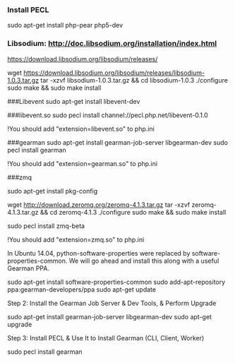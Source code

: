 ### Install PECL
sudo apt-get install php-pear php5-dev

### Libsodium: http://doc.libsodium.org/installation/index.html
https://download.libsodium.org/libsodium/releases/

wget https://download.libsodium.org/libsodium/releases/libsodium-1.0.3.tar.gz
tar -xzvf libsodium-1.0.3.tar.gz && cd libsodium-1.0.3
./configure
sudo make && sudo make install

###Libevent
sudo apt-get install libevent-dev

###libevent.so
sudo pecl install channel://pecl.php.net/libevent-0.1.0

!You should add "extension=libevent.so" to php.ini

###gearman
sudo apt-get install gearman-job-server libgearman-dev
sudo pecl install gearman

!You should add "extension=gearman.so" to php.ini

###zmq

sudo apt-get install pkg-config

wget http://download.zeromq.org/zeromq-4.1.3.tar.gz
tar -xzvf zeromq-4.1.3.tar.gz && cd zeromq-4.1.3 
./configure
sudo make && sudo make install

sudo pecl install zmq-beta

!You should add "extension=zmq.so" to php.ini

In Ubuntu 14.04, python-software-properties were replaced by software-properties-common. We will go ahead and install this along with a useful Gearman PPA.

sudo apt-get install software-properties-common
sudo add-apt-repository ppa:gearman-developers/ppa
sudo apt-get update

Step 2: Install the Gearman Job Server & Dev Tools, & Perform Upgrade

sudo apt-get install gearman-job-server libgearman-dev
sudo apt-get upgrade

Step 3: Install PECL & Use It to Install Gearman (CLI, Client, Worker)

sudo pecl install gearman